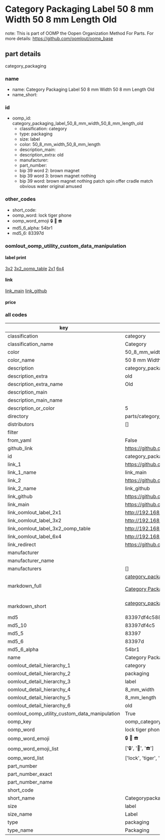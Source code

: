 # Category Packaging Label 50 8 mm Width 50 8 mm Length Old  

note: This is part of OOMP the Oopen Organization Method For Parts. For more details: https://github.com/oomlout/oomp_base

##  part details
  



category_packaging



### name
* name: Category Packaging Label 50 8 mm Width 50 8 mm Length Old
* name_short: 
### id
* oomp_id: category_packaging_label_50_8_mm_width_50_8_mm_length_old
  * classification: category
  * type: packaging
  * size: label
  * color: 50_8_mm_width_50_8_mm_length
  * description_main: 
  * description_extra: old
  * manufacturer: 
  * part_number: 
  * bip 39 word 2: brown magnet
  * bip 39 word 3: brown magnet nothing
  * bip 39 word: brown magnet nothing patch spin offer cradle match obvious water original amused

### other_codes
* short_code: 
* oomp_word: lock tiger phone
* oomp_word_emoji :lock: :tiger: :phone:
* md5_6_alpha: 54br1
* md5_6: 83397d






### oomlout_oomp_utility_custom_data_manipulation
#### label print
[3x2](http://192.168.1.245:1112/?label=oomp%2054br1)
[3x2_oomp_table](http://192.168.1.108:1112/?label=oomp%2054br1)
[2x1](http://192.168.1.242:1112/?label=oomp%2054br1)
[6x4](http://192.168.1.55:1112/?label=oomp%2054br1)    

#### link

[link_main](https://github.com/oomlout/oomlout_oomp_version_1_messy/tree/main/parts/category_packaging_label_50_8_mm_width_50_8_mm_length_old) [link_github](https://github.com/oomlout/oomlout_oomp_version_1_messy/tree/main/parts/category_packaging_label_50_8_mm_width_50_8_mm_length_old)                             

#### price







### all codes 
| key | value |  
| --- | --- |  
| classification | category |  
| classification_name | Category |  
| color | 50_8_mm_width_50_8_mm_length |  
| color_name | 50 8 mm Width 50 8 mm Length |  
| description | category_packaging |  
| description_extra | old |  
| description_extra_name | Old |  
| description_main |  |  
| description_main_name |  |  
| description_or_color | 5  |  
| directory | parts/category_packaging_label_50_8_mm_width_50_8_mm_length_old |  
| distributors | [] |  
| filter |  |  
| from_yaml | False |  
| github_link | https://github.com/oomlout/oomlout_oomp_part_src/tree/main/parts/category_packaging_label_50_8_mm_width_50_8_mm_length_old |  
| id | category_packaging_label_50_8_mm_width_50_8_mm_length_old |  
| link_1 | https://github.com/oomlout/oomlout_oomp_version_1_messy/tree/main/parts/category_packaging_label_50_8_mm_width_50_8_mm_length_old |  
| link_1_name | link_main |  
| link_2 | https://github.com/oomlout/oomlout_oomp_version_1_messy/tree/main/parts/category_packaging_label_50_8_mm_width_50_8_mm_length_old |  
| link_2_name | link_github |  
| link_github | https://github.com/oomlout/oomlout_oomp_version_1_messy/tree/main/parts/category_packaging_label_50_8_mm_width_50_8_mm_length_old |  
| link_main | https://github.com/oomlout/oomlout_oomp_version_1_messy/tree/main/parts/category_packaging_label_50_8_mm_width_50_8_mm_length_old |  
| link_oomlout_label_2x1 | http://192.168.1.242:1112/?label=oomp%2054br1 |  
| link_oomlout_label_3x2 | http://192.168.1.245:1112/?label=oomp%2054br1 |  
| link_oomlout_label_3x2_oomp_table | http://192.168.1.108:1112/?label=oomp%2054br1 |  
| link_oomlout_label_6x4 | http://192.168.1.55:1112/?label=oomp%2054br1 |  
| link_redirect | https://github.com/oomlout/oomlout_oomp_version_1_messy/tree/main/parts/category_packaging_label_50_8_mm_width_50_8_mm_length_old |  
| manufacturer |  |  
| manufacturer_name |  |  
| manufacturers | [] |  
| markdown_full | [category_packaging_label_50_8_mm_width_50_8_mm_length_old](none)<br>[](none)<br>[Category Packaging Label 50 8 Mm Width 50 8 Mm Length Old](none)<br><br> |  
| markdown_short | [category_packaging_label_50_8_mm_width_50_8_mm_length_old](none)<br><br> |  
| md5 | 83397df4c588c63e65e8fa0d2da178e8 |  
| md5_10 | 83397df4c5 |  
| md5_5 | 83397 |  
| md5_6 | 83397d |  
| md5_6_alpha | 54br1 |  
| name | Category Packaging Label 50 8 mm Width 50 8 mm Length Old |  
| oomlout_detail_hierarchy_1 | category |  
| oomlout_detail_hierarchy_2 | packaging |  
| oomlout_detail_hierarchy_3 | label |  
| oomlout_detail_hierarchy_4 | 8_mm_width |  
| oomlout_detail_hierarchy_5 | 8_mm_length |  
| oomlout_detail_hierarchy_6 | old |  
| oomlout_oomp_utility_custom_data_manipulation | True |  
| oomp_key | oomp_category_packaging_label_50_8_mm_width_50_8_mm_length_old |  
| oomp_word | lock tiger phone |  
| oomp_word_emoji | :lock: :tiger: :phone: |  
| oomp_word_emoji_list | [':lock:', ':tiger:', ':phone:'] |  
| oomp_word_list | ['lock', 'tiger', 'phone'] |  
| part_number |  |  
| part_number_exact |  |  
| part_number_name |  |  
| short_code |  |  
| short_name | Categorypackaging |  
| size | label |  
| size_name | Label |  
| type | packaging |  
| type_name | Packaging |  
